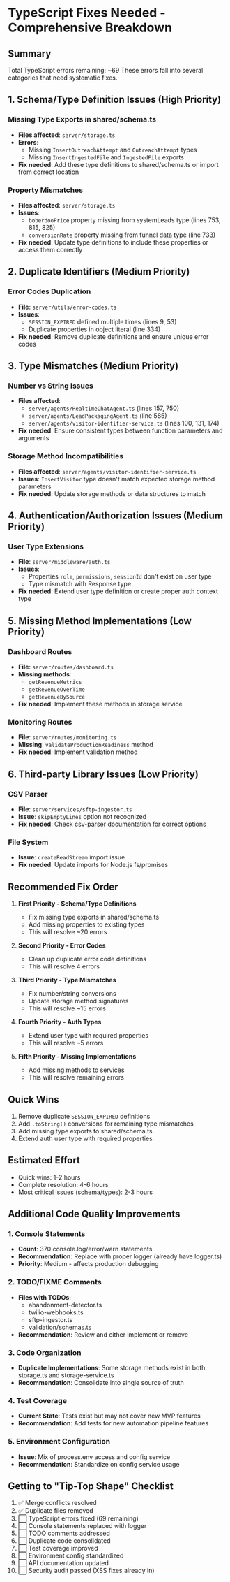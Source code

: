 # TypeScript Fixes Needed - Comprehensive Breakdown

## Summary
Total TypeScript errors remaining: ~69
These errors fall into several categories that need systematic fixes.

## 1. Schema/Type Definition Issues (High Priority)

### Missing Type Exports in shared/schema.ts
- **Files affected**: `server/storage.ts`
- **Errors**: 
  - Missing `InsertOutreachAttempt` and `OutreachAttempt` types
  - Missing `InsertIngestedFile` and `IngestedFile` exports
- **Fix needed**: Add these type definitions to shared/schema.ts or import from correct location

### Property Mismatches
- **Files affected**: `server/storage.ts`
- **Issues**:
  - `boberdooPrice` property missing from systemLeads type (lines 753, 815, 825)
  - `conversionRate` property missing from funnel data type (line 733)
- **Fix needed**: Update type definitions to include these properties or access them correctly

## 2. Duplicate Identifiers (Medium Priority)

### Error Codes Duplication
- **File**: `server/utils/error-codes.ts`
- **Issues**:
  - `SESSION_EXPIRED` defined multiple times (lines 9, 53)
  - Duplicate properties in object literal (line 334)
- **Fix needed**: Remove duplicate definitions and ensure unique error codes

## 3. Type Mismatches (Medium Priority)

### Number vs String Issues
- **Files affected**: 
  - `server/agents/RealtimeChatAgent.ts` (lines 157, 750)
  - `server/agents/LeadPackagingAgent.ts` (line 585)
  - `server/agents/visitor-identifier-service.ts` (lines 100, 131, 174)
- **Fix needed**: Ensure consistent types between function parameters and arguments

### Storage Method Incompatibilities
- **Files affected**: `server/agents/visitor-identifier-service.ts`
- **Issues**: `InsertVisitor` type doesn't match expected storage method parameters
- **Fix needed**: Update storage methods or data structures to match

## 4. Authentication/Authorization Issues (Medium Priority)

### User Type Extensions
- **File**: `server/middleware/auth.ts`
- **Issues**:
  - Properties `role`, `permissions`, `sessionId` don't exist on user type
  - Type mismatch with Response type
- **Fix needed**: Extend user type definition or create proper auth context type

## 5. Missing Method Implementations (Low Priority)

### Dashboard Routes
- **File**: `server/routes/dashboard.ts`
- **Missing methods**:
  - `getRevenueMetrics`
  - `getRevenueOverTime`
  - `getRevenueBySource`
- **Fix needed**: Implement these methods in storage service

### Monitoring Routes
- **File**: `server/routes/monitoring.ts`
- **Missing**: `validateProductionReadiness` method
- **Fix needed**: Implement validation method

## 6. Third-party Library Issues (Low Priority)

### CSV Parser
- **File**: `server/services/sftp-ingestor.ts`
- **Issue**: `skipEmptyLines` option not recognized
- **Fix needed**: Check csv-parser documentation for correct options

### File System
- **Issue**: `createReadStream` import issue
- **Fix needed**: Update imports for Node.js fs/promises

## Recommended Fix Order

1. **First Priority - Schema/Type Definitions**
   - Fix missing type exports in shared/schema.ts
   - Add missing properties to existing types
   - This will resolve ~20 errors

2. **Second Priority - Error Codes**
   - Clean up duplicate error code definitions
   - This will resolve 4 errors

3. **Third Priority - Type Mismatches**
   - Fix number/string conversions
   - Update storage method signatures
   - This will resolve ~15 errors

4. **Fourth Priority - Auth Types**
   - Extend user type with required properties
   - This will resolve ~5 errors

5. **Fifth Priority - Missing Implementations**
   - Add missing methods to services
   - This will resolve remaining errors

## Quick Wins

1. Remove duplicate `SESSION_EXPIRED` definitions
2. Add `.toString()` conversions for remaining type mismatches
3. Add missing type exports to shared/schema.ts
4. Extend auth user type with required properties

## Estimated Effort

- Quick wins: 1-2 hours
- Complete resolution: 4-6 hours
- Most critical issues (schema/types): 2-3 hours

## Additional Code Quality Improvements

### 1. Console Statements
- **Count**: 370 console.log/error/warn statements
- **Recommendation**: Replace with proper logger (already have logger.ts)
- **Priority**: Medium - affects production debugging

### 2. TODO/FIXME Comments
- **Files with TODOs**:
  - abandonment-detector.ts
  - twilio-webhooks.ts
  - sftp-ingestor.ts
  - validation/schemas.ts
- **Recommendation**: Review and either implement or remove

### 3. Code Organization
- **Duplicate Implementations**: Some storage methods exist in both storage.ts and storage-service.ts
- **Recommendation**: Consolidate into single source of truth

### 4. Test Coverage
- **Current State**: Tests exist but may not cover new MVP features
- **Recommendation**: Add tests for new automation pipeline features

### 5. Environment Configuration
- **Issue**: Mix of process.env access and config service
- **Recommendation**: Standardize on config service usage

## Getting to "Tip-Top Shape" Checklist

1. ✅ Merge conflicts resolved
2. ✅ Duplicate files removed
3. ⬜ TypeScript errors fixed (69 remaining)
4. ⬜ Console statements replaced with logger
5. ⬜ TODO comments addressed
6. ⬜ Duplicate code consolidated
7. ⬜ Test coverage improved
8. ⬜ Environment config standardized
9. ⬜ API documentation updated
10. ⬜ Security audit passed (XSS fixes already in)